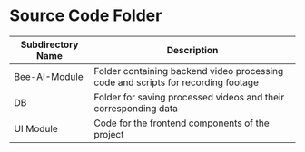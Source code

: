 # Source Code Folder
| Subdirectory Name | Description |
|---|---|
| Bee-AI-Module | Folder containing backend video processing code and scripts for recording footage |
| DB | Folder for saving processed videos and their corresponding data |
| UI Module | Code for the frontend components of the project |
